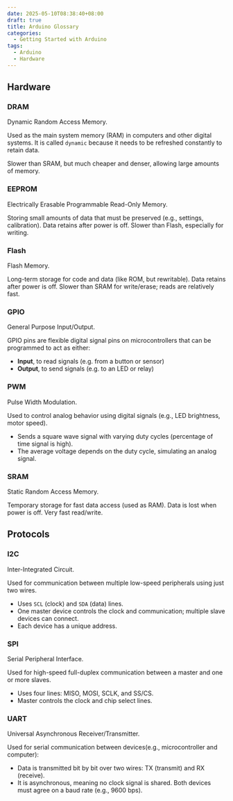 ```yaml
---
date: 2025-05-10T08:38:40+08:00
draft: true
title: Arduino Glossary
categories: 
  - Getting Started with Arduino
tags:
  - Arduino
  - Hardware 
---
```



## Hardware


### DRAM
Dynamic Random Access Memory.

Used as the main system memory (RAM) in computers and other digital systems. It is called `dynamic` because it needs to be refreshed constantly to retain data.

Slower than SRAM, but much cheaper and denser, allowing large amounts of memory.

### EEPROM
Electrically Erasable Programmable Read-Only Memory.

Storing small amounts of data that must be preserved (e.g., settings, calibration). Data retains after power is off. Slower than Flash, especially for writing.

### Flash
Flash Memory.

Long-term storage for code and data (like ROM, but rewritable). Data retains after power is off. Slower than SRAM for write/erase; reads are relatively fast.


### GPIO
General Purpose Input/Output.

GPIO pins are flexible digital signal pins on microcontrollers that can be programmed to act as either:
* **Input**, to read signals (e.g. from a button or sensor)
* **Output**, to send signals (e.g. to an LED or relay)

### PWM
Pulse Width Modulation.

Used to control analog behavior using digital signals (e.g., LED brightness, motor speed).
* Sends a square wave signal with varying duty cycles (percentage of time signal is high).
* The average voltage depends on the duty cycle, simulating an analog signal.

### SRAM
Static Random Access Memory.

Temporary storage for fast data access (used as RAM). Data is lost when power is off. Very fast read/write.


## Protocols

### I2C
Inter-Integrated Circuit.

Used for communication between multiple low-speed peripherals using just two wires.
* Uses `SCL` (clock) and `SDA` (data) lines.
* One master device controls the clock and communication; multiple slave devices can connect.
* Each device has a unique address.

### SPI
Serial Peripheral Interface.

Used for high-speed full-duplex communication between a master and one or more slaves.
* Uses four lines: MISO, MOSI, SCLK, and SS/CS.
* Master controls the clock and chip select lines.

### UART
Universal Asynchronous Receiver/Transmitter.

Used for serial communication between devices(e.g., microcontroller and computer):
* Data is transmitted bit by bit over two wires: TX (transmit) and RX (receive).
* It is asynchronous, meaning no clock signal is shared. Both devices must agree on a baud rate (e.g., 9600 bps).
